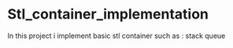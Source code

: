 # Stl_container_implementation
In this project i implement basic stl container 
such as : 
stack 
queue
